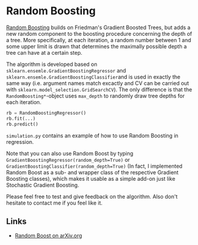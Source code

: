 # Random Boosting

[Random Boosting](https://arxiv.org/abs/2009.06078) builds on Friedman's Gradient Boosted Trees, but adds a new random component to the boosting procedure concerning the depth of a tree. More specifically, at each iteration, a random number between 1 and some upper limit is drawn that determines the maximally possible depth a tree can have at a certain step.

The algorithm is developed based on `sklearn.ensemle.GradientBoostingRegressor` and `sklearn.ensemle.GradientBoostingClassifier`and is used in exactly the same way (i.e. argument names match excactly and CV can be carried out with `sklearn.model_selection.GridSearchCV`). The only difference is that the `RandomBoosting*`-object uses `max_depth` to randomly draw tree depths for each iteration.

```python
rb = RandomBoostingRegressor()
rb.fit(...)
rb.predict()
```

`simulation.py` contains an example of how to use Random Boosting in regression. 

Note that you can also use Random Boost by typing `GradientBoostingRegressor(random_depth=True)` or `GradientBoostingClassifier(random_depth=True)` (In fact, I implemented Random Boost as a sub- and wrapper class of the respective Gradient Boosting classes), which makes it usable as a simple add-on just like Stochastic Gradient Boosting.

Please feel free to test and give feedback on the algorithm. Also don't hesitate to contact me if you feel like it. 

## Links

- [Random Boost on arXiv.org](https://arxiv.org/abs/2009.06078)
